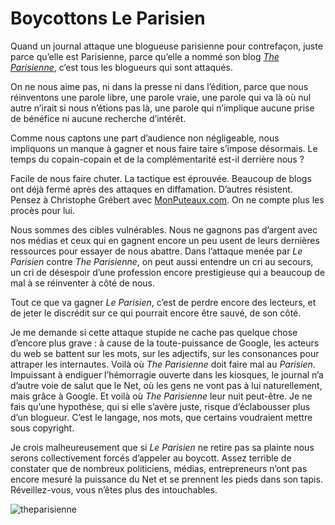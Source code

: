 # Boycottons Le Parisien

Quand un journal attaque une blogueuse parisienne pour contrefaçon, juste parce qu’elle est Parisienne, parce qu’elle a nommé son blog [*The Parisienne*](http://www.theparisienne.fr/2014/08/le-parisien-attaque-the-parisienne/), c’est tous les blogueurs qui sont attaqués.<span id="more-36824"></span>

On ne nous aime pas, ni dans la presse ni dans l’édition, parce que nous réinventons une parole libre, une parole vraie, une parole qui va là où nul autre n’irait si nous n’étions pas là, une parole qui n’implique aucune prise de bénéfice ni aucune recherche d’intérêt.

Comme nous captons une part d’audience non négligeable, nous impliquons un manque à gagner et nous faire taire s’impose désormais. Le temps du copain-copain et de la complémentarité est-il derrière nous ?

Facile de nous faire chuter. La tactique est éprouvée. Beaucoup de blogs ont déjà fermé après des attaques en diffamation. D’autres résistent. Pensez à Christophe Grébert avec [MonPuteaux.com](http://www.monputeaux.com/). On ne compte plus les procès pour lui.

Nous sommes des cibles vulnérables. Nous ne gagnons pas d’argent avec nos médias et ceux qui en gagnent encore un peu usent de leurs dernières ressources pour essayer de nous abattre. Dans l’attaque menée par *Le Parisien* contre *The Parisienne*, on peut aussi entendre un cri au secours, un cri de désespoir d’une profession encore prestigieuse qui a beaucoup de mal à se réinventer à côté de nous.

Tout ce que va gagner *Le Parisien*, c’est de perdre encore des lecteurs, et de jeter le discrédit sur ce qui pourrait encore être sauvé, de son côté.

Je me demande si cette attaque stupide ne cache pas quelque chose d’encore plus grave : à cause de la toute-puissance de Google, les acteurs du web se battent sur les mots, sur les adjectifs, sur les consonances pour attraper les internautes. Voilà où *The Parisienne* doit faire mal au *Parisien*. Impuissant à endiguer l’hémorragie ouverte dans les kiosques, le journal n’a d’autre voie de salut que le Net, où les gens ne vont pas à lui naturellement, mais grâce à Google. Et voilà où *The Parisienne* leur nuit peut-être. Je ne fais qu’une hypothèse, qui si elle s’avère juste, risque d’éclabousser plus d’un blogueur. C’est le langage, nos mots, que certains voudraient mettre sous copyright.

Je crois malheureusement que si *Le Parisien* ne retire pas sa plainte nous serons collectivement forcés d’appeler au boycott. Assez terrible de constater que de nombreux politiciens, médias, entrepreneurs n’ont pas encore mesuré la puissance du Net et se prennent les pieds dans son tapis. Réveillez-vous, vous n’êtes plus des intouchables.

![theparisienne](https://tcrouzet.com/images_tc/2014/08/theparisienne.jpg)